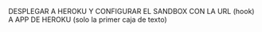 DESPLEGAR A HEROKU Y CONFIGURAR EL SANDBOX CON LA URL (hook) A APP DE HEROKU (solo la primer caja de texto)

